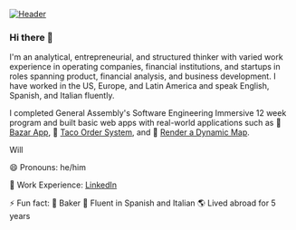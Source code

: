 [![Header](https://pbs.twimg.com/profile_banners/43240255/1647466173/1500x500 "Header")](https://www.linkedin.com/in/willbenedict/)

### Hi there 👋

I'm an analytical, entrepreneurial, and structured thinker with varied work experience in operating companies, financial institutions, and startups in roles spanning product, financial analysis, and business development. I have worked in the US, Europe, and Latin America and speak English, Spanish, and Italian fluently.

I completed General Assembly's Software Engineering Immersive 12 week program and built basic web apps with real-world applications such as
🧳 [Bazar App](https://github.com/wjb108/Bazar), 🥡 [Taco Order System](https://github.com/wjb108/Taco-Order-System), and 📍 [Render a Dynamic Map](https://github.com/wjb108/Mapbox-Dynamic-Map-API).

<!--- 
My focus has been on building digital services for emerging markets, in particular Mexico.
--->

Will


😄 Pronouns: he/him

🏅 Work Experience: [LinkedIn](https://www.linkedin.com/in/willbenedict/)

⚡ Fun fact: 🥐 Baker 🍞 Fluent in Spanish and Italian 🌎 Lived abroad for 5 years 

<!--- 
- 👯 I’m looking to collaborate on ...
- 🤔 I’m looking for help with ...
- 💬 Ask me about ...
--->
